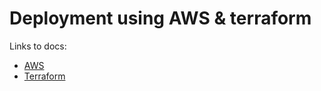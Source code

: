 # Deployment using AWS & terraform


Links to docs:

- [AWS](https://aws.amazon.com/)
- [Terraform](https://developer.hashicorp.com/terraform/docs)